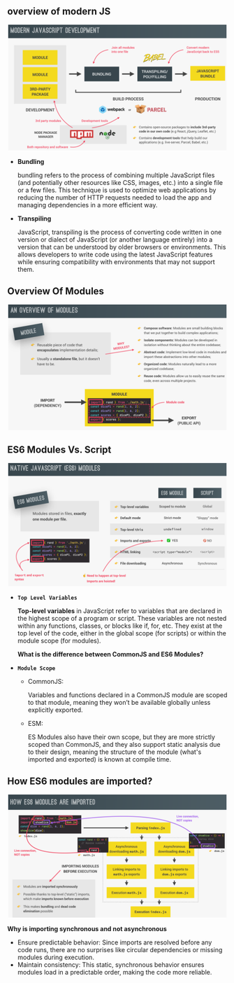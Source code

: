 ## overview of modern JS

<p align="center">
  <img src="./images/overviewOfModernJs.png" alt="alt-text" width="500"/>
</p>

- **Bundling**

  bundling refers to the process of combining multiple JavaScript files (and potentially other resources like CSS, images, etc.) into a single file or a few files. This technique is used to optimize web applications by reducing the number of HTTP requests needed to load the app and managing dependencies in a more efficient way.

- **Transpiling**

  JavaScript, transpiling is the process of converting code written in one version or dialect of JavaScript (or another language entirely) into a version that can be understood by older browsers or environments. This allows developers to write code using the latest JavaScript features while ensuring compatibility with environments that may not support them.

## Overview Of Modules

<p align="center">
  <img src="./images/modulesInGeneral.png" alt="alt-text" width="500"/>
</p>

## ES6 Modules Vs. Script

<p align="center">
  <img src="./images/jsModulesAndScript.png" alt="alt-text" width="500"/>
</p>

- **`Top Level Variables`**

  **Top-level variables** in JavaScript refer to variables that are declared in the highest scope of a program or script. These variables are not nested within any functions, classes, or blocks like if, for, etc. They exist at the top level of the code, either in the global scope (for scripts) or within the module scope (for modules).

  **What is the difference between CommonJS and ES6 Modules?**

- **`Module Scope`**

  - CommonJS:

    Variables and functions declared in a CommonJS module are scoped to that module, meaning they won’t be available globally unless explicitly exported.

  - ESM:

    ES Modules also have their own scope, but they are more strictly scoped than CommonJS, and they also support static analysis due to their design, meaning the structure of the module (what's imported and exported) is known at compile time.

## How ES6 modules are imported?

<p align="center">
  <img src="./images/whenModulesImportInES6.png" alt="alt-text" width="500"/>
</p>

**Why is importing synchronous and not asynchronous**

- Ensure predictable behavior: Since imports are resolved before any code runs, there are no surprises like circular dependencies or missing modules during execution.
- Maintain consistency: This static, synchronous behavior ensures modules load in a predictable order, making the code more reliable.
